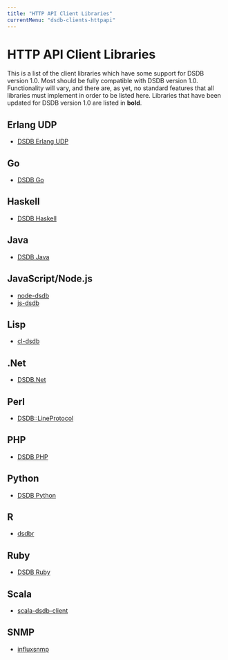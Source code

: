 ```yaml
---
title: "HTTP API Client Libraries"
currentMenu: "dsdb-clients-httpapi"
---
```


# HTTP API Client Libraries

This is a list of the client libraries which have some support for DSDB version 1.0.
Most should be fully compatible with DSDB version 1.0. 
Functionality will vary, and there are, as yet, no standard features that all libraries must implement in order to be listed here.
Libraries that have been updated for DSDB version 1.0 are listed in **bold**. 

## Erlang UDP
- [DSDB Erlang UDP](https://github.com/dasudian/dsdb_udp)

## Go
- [DSDB Go](https://github.com/dasudian/dsdb/blob/master/client/README.md)

## Haskell
- [DSDB Haskell](https://github.com/dasudian/dsdb-haskell)

## Java
- [DSDB Java](https://github.com/dasudian/dsdb-java)

## JavaScript/Node.js
- [node-dsdb](https://github.com/dasudian/node-dsdb)
- [js-dsdb](https://github.com/dasudian/js-dsdb)

## Lisp
- [cl-dsdb](https://github.com/dasudian/cl-dsdb)

## .Net
- [DSDB.Net](https://github.com/dasudian/DSDB.Net)

## Perl
- [DSDB::LineProtocol](https://github.com/dasudian/dsdb-perl)

## PHP
- [DSDB PHP](https://github.com/dasudian/dsdb-php)

## Python
- [DSDB Python](https://github.com/dasudian/dsdb-python)

## R
- [dsdbr](https://github.com/dasudian/dsdbr)

## Ruby
- [DSDB Ruby](https://github.com/dasudian/dsdb-ruby)

## Scala
- [scala-dsdb-client](https://github.com/dasudian/scala-dsdb-client)

## SNMP
- [influxsnmp](https://github.com/dasudian/dsdbsnmp)
